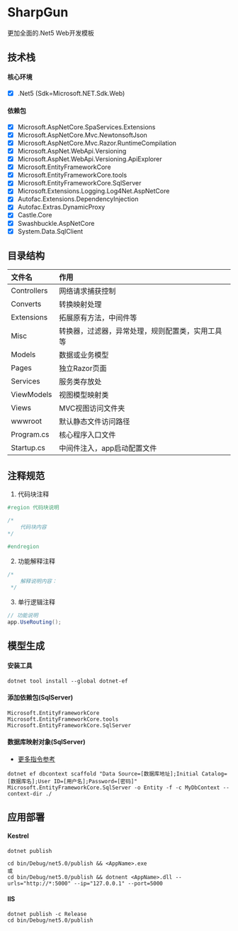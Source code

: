 ﻿# SharpGun

更加全面的.Net5 Web开发模板

## 技术栈

#### 核心环境

- [x] .Net5 (Sdk=Microsoft.NET.Sdk.Web)

#### 依赖包

- [X] Microsoft.AspNetCore.SpaServices.Extensions
- [X] Microsoft.AspNetCore.Mvc.NewtonsoftJson
- [X] Microsoft.AspNetCore.Mvc.Razor.RuntimeCompilation
- [X] Microsoft.AspNet.WebApi.Versioning
- [X] Microsoft.AspNet.WebApi.Versioning.ApiExplorer
- [X] Microsoft.EntityFrameworkCore
- [X] Microsoft.EntityFrameworkCore.tools
- [X] Microsoft.EntityFrameworkCore.SqlServer
- [X] Microsoft.Extensions.Logging.Log4Net.AspNetCore
- [X] Autofac.Extensions.DependencyInjection
- [X] Autofac.Extras.DynamicProxy
- [X] Castle.Core
- [X] Swashbuckle.AspNetCore
- [X] System.Data.SqlClient

## 目录结构

|  文件名   | 作用  |
|  :----  | :----  |
| Controllers  | 网络请求捕获控制 |
| Converts  | 转换映射处理 |
| Extensions  | 拓展原有方法，中间件等 |
| Misc  | 转换器，过滤器，异常处理，规则配置类，实用工具等 |
| Models  | 数据或业务模型 |
| Pages  | 独立Razor页面 |
| Services  | 服务类存放处 |
| ViewModels  | 视图模型映射类 |
| Views  | MVC视图访问文件夹 |
| wwwroot  | 默认静态文件访问路径 |
| Program.cs  | 核心程序入口文件 |
| Startup.cs  | 中间件注入，app启动配置文件 |

## 注释规范

1. 代码块注释

```c#
#region 代码块说明

/*
    代码块内容
*/

#endregion
```

2. 功能解释注释

```c#
/*
    解释说明内容：
 */
```

3. 单行逻辑注释

```c#
// 功能说明
app.UseRouting();
```

## 模型生成

#### 安装工具

```
dotnet tool install --global dotnet-ef
```

#### 添加依赖包(SqlServer)

```
Microsoft.EntityFrameworkCore
Microsoft.EntityFrameworkCore.tools
Microsoft.EntityFrameworkCore.SqlServer
```

#### 数据库映射对象(SqlServer)

- [更多指令参考](https://docs.microsoft.com/zh-cn/ef/core/cli/dotnet)

```
dotnet ef dbcontext scaffold "Data Source=[数据库地址];Initial Catalog=[数据库名];User ID=[用户名];Password=[密码]" Microsoft.EntityFrameworkCore.SqlServer -o Entity -f -c MyDbContext --context-dir ./
```

## 应用部署

#### Kestrel

```
dotnet publish

cd bin/Debug/net5.0/publish && <AppName>.exe
或
cd bin/Debug/net5.0/publish && dotnent <AppName>.dll --urls="http://*:5000" --ip="127.0.0.1" --port=5000
```

#### IIS

```
dotnet publish -c Release
cd bin/Debug/net5.0/publish
```
